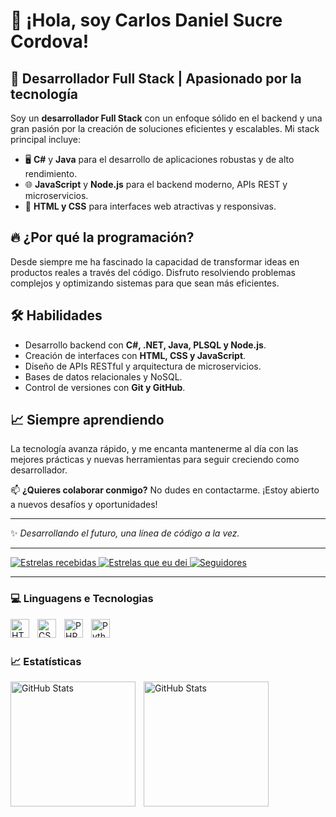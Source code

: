 # 👋 ¡Hola, soy Carlos Daniel Sucre Cordova!

## 🚀 Desarrollador Full Stack | Apasionado por la tecnología

Soy un **desarrollador Full Stack** con un enfoque sólido en el backend y una gran pasión por la creación de soluciones eficientes y escalables. Mi stack principal incluye:

- 🖥️ **C#** y **Java** para el desarrollo de aplicaciones robustas y de alto rendimiento.
- 🌐 **JavaScript** y **Node.js** para el backend moderno, APIs REST y microservicios.
- 🎨 **HTML y CSS** para interfaces web atractivas y responsivas.

## 🔥 ¿Por qué la programación?
Desde siempre me ha fascinado la capacidad de transformar ideas en productos reales a través del código. Disfruto resolviendo problemas complejos y optimizando sistemas para que sean más eficientes.

## 🛠️ Habilidades
- Desarrollo backend con **C#, .NET, Java, PLSQL y Node.js**.
- Creación de interfaces con **HTML, CSS y JavaScript**.
- Diseño de APIs RESTful y arquitectura de microservicios.
- Bases de datos relacionales y NoSQL.
- Control de versiones con **Git y GitHub**.

## 📈 Siempre aprendiendo
La tecnología avanza rápido, y me encanta mantenerme al día con las mejores prácticas y nuevas herramientas para seguir creciendo como desarrollador.

📫 **¿Quieres colaborar conmigo?** No dudes en contactarme. ¡Estoy abierto a nuevos desafíos y oportunidades!

---
✨ _Desarrollando el futuro, una línea de código a la vez._

---

<p align="left">
  <!-- Estrelas recebidas (precisa de script para funcionar) -->
  <a href="https://github.com/CarlosDanielSucre">
    <img 
      alt="Estrelas recebidas" 
      title="Estrelas recebidas em meus repositórios" 
      src="https://img.shields.io/badge/estrelas-25-55960c?style=for-the-badge&logo=star&logoColor=white&labelColor=488207"/>
  </a>
  <!-- Estrelas que você deu (ok) -->
  <a href="https://github.com/CarlosDanielSucre?tab=stars">
    <img 
      alt="Estrelas que eu dei" 
      title="Estrelas que eu dei" 
      src="https://custom-icon-badges.demolab.com/github/stars/CarlosDanielSucre?color=55960c&style=for-the-badge&labelColor=488207&logo=star&label=estrelas%20dadas"/>
  </a>
  

  <!-- Seguidores (ok) -->
  <a href="https://github.com/CarlosDanielSucre?tab=followers">
    <img 
      alt="Seguidores" 
      title="Me siga no GitHub" 
      src="https://custom-icon-badges.demolab.com/github/followers/CarlosDanielSucre?color=236ad3&labelColor=1155ba&style=for-the-badge&logo=github&label=seguidores&logoColor=white"/>
  </a>
</p>

---

### 💻 Linguagens e Tecnologias

<img 
    align ="left" 
    alt="HTML"
    title="HTML" 
    width="30px" 
    style="padding-right: 10px;" 
    src="https://cdn.jsdelivr.net/gh/devicons/devicon@latest/icons/html5/html5-original.svg" 
/>
<img 
    align="left" 
    alt="CSS" 
    title="CSS"
    width="30px" 
    style="padding-right: 10px;" 
    src="https://cdn.jsdelivr.net/gh/devicons/devicon@latest/icons/css3/css3-original.svg" 
/>

<img 
    align="left" 
    alt="PHP" 
    title="PHP"
    width="30px" 
    style="padding-right: 10px;" 
    src="https://cdn.jsdelivr.net/gh/devicons/devicon@latest/icons/php/php-original.svg" 
/>


<img 
    align="left" 
    alt="Python" 
    title="Python"
    width="30px" 
    style="padding-right: 10px;" 
    src="https://cdn.jsdelivr.net/gh/devicons/devicon@latest/icons/python/python-original.svg" 
/>

<br/>
<br/>

### 📈 Estatísticas

<p>
  <img 
    align="left" 
    alt="GitHub Stats" 
    height="200" 
    style="padding-right: 10px;" 
    src="https://github-readme-stats.vercel.app/api?username=CarlosDanielSucre&show_icons=true&theme=tokyonight&include_all_commits=true&locale=pt-br"/>

<img 
      align="left" 
      alt="GitHub Stats" 
      height="200" 
      src="https://github-readme-stats.vercel.app/api/top-langs/?username=CarlosDanielSucre&theme=tokyonight&layout=compact&custom_title=Tecnologias&langs_count=9"/>

</p>
